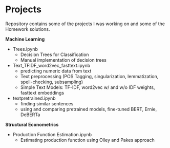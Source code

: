 # Projects

Repository contains some of the projects I was working on and some of the Homework solutions.

**Machine Learning**
- Trees.ipynb 
  - Decision Trees for Classification
  - Manual implementation of decision trees
- Text_TFIDF_word2vec_fasttext.ipynb
  - predicting numeric data from text
  - Text preprocessing (POS Tagging, singularization, lemmatization, spell-checking, subsampling)
  - Simple Text Models: TF-IDF, word2vec w/ and w/o IDF weights, fasttext embeddings
- textpretrained.ipynb
  - finding similar sentences
  - using and comparing pretrained models, fine-tuned BERT, Ernie, DeBERTa 

**Structural Econometrics**
- Production Function Estimation.ipynb
  - Estimating production function using Olley and Pakes approach
